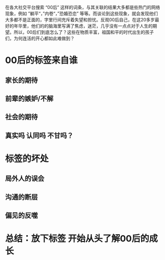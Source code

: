 在各大社交平台搜索 “00后” 这样的词条，与其关联的结果大多都是些热门的网络现象，例如 ”躺平“，”内卷“，”恐婚恐恋” 等等。而谈论到这些现象，就会发现他们大多都不是正面的，字里行间充斥着失望和担忧。反观00后自己，在这20多岁最好的年华里，他们的的脑海里写满了焦虑，迷茫，几乎没有一点点对于人生的期望。所以，00后们到底怎么了？这些在物质丰富，祖国和平的时代出生的孩子们，为何连活的开心都如此难做到？

# 00后的标签来自谁

## 家长的期待
## 前辈的嫉妒/不解
## 社会的期待
## 真实吗 认同吗 不甘吗？

# 标签的坏处

## 局外人的误会
## 沟通的断层
## 偏见的反噬

# 总结：放下标签 开始从头了解00后的成长
